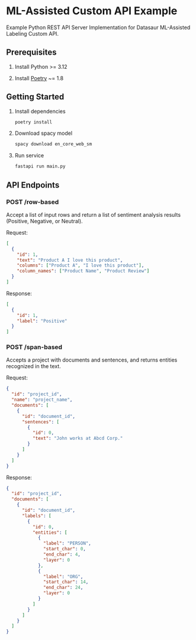 # ML-Assisted Custom API Example

Example Python REST API Server Implementation for Datasaur ML-Assisted Labeling Custom API.

## Prerequisites

1. Install Python >= 3.12

2. Install [Poetry](https://python-poetry.org/docs/#installation) ~= 1.8

## Getting Started

1. Install dependencies

   ```sh
   poetry install
   ```

2. Download spacy model

   ```sh
   spacy download en_core_web_sm
   ```

3. Run service

   ```sh
   fastapi run main.py
   ```

## API Endpoints

### POST /row-based

Accept a list of input rows and return a list of sentiment analysis results (Positive, Negative, or Neutral).

Request:

```json
[
  {
    "id": 1,
    "text": "Product A I love this product",
    "columns": ["Product A", "I love this product"],
    "column_names": ["Product Name", "Product Review"]
  }
]
```

Response:

```json
[
  {
    "id": 1,
    "label": "Positive"
  }
]
```

### POST /span-based

Accepts a project with documents and sentences, and returns entities recognized in the text.

Request:

```json
{
  "id": "project_id",
  "name": "project_name",
  "documents": [
    {
      "id": "document_id",
      "sentences": [
        {
          "id": 0,
          "text": "John works at Abcd Corp."
        }
      ]
    }
  ]
}
```

Response:

```json
{
  "id": "project_id",
  "documents": [
    {
      "id": "document_id",
      "labels": [
        {
          "id": 0,
          "entities": [
            {
              "label": "PERSON",
              "start_char": 0,
              "end_char": 4,
              "layer": 0
            },
            {
              "label": "ORG",
              "start_char": 14,
              "end_char": 24,
              "layer": 0
            }
          ]
        }
      ]
    }
  ]
}
```
